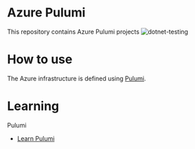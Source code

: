 # Azure Pulumi
This repository contains Azure Pulumi projects
![dotnet-testing](https://user-images.githubusercontent.com/87688021/210160220-ef1b3fc6-af92-48fb-b675-996ef07ee1fa.png)
# How to use
The Azure infrastructure is defined using [Pulumi](https://www.pulumi.com/docs/get-started/azure/).
# Learning
Pulumi
- [Learn Pulumi](https://www.pulumi.com/learn/)
